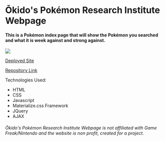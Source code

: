 # Ōkido's Pokémon Research Institute Webpage
#### This is a Pokémon index page that will show the Pokémon you searched and what it is week against and strong against.
![](https://user-images.githubusercontent.com/55564982/81339862-b02b2100-9063-11ea-8b23-b644c0aa0602.png)

[Deployed Site](https://alanhlee.github.io/PokemonIndex/)

[Repository Link](https://github.com/alanhlee/PokemonIndex)

Technologies Used:
- HTML
- CSS
- Javascript
- Materialize.css Framework
- JQuery
- AJAX
###### Ōkido's Pokémon Research Institute Webpage is not affiliated with Game Freak/Nintendo and the website is non profit, created for a project.
